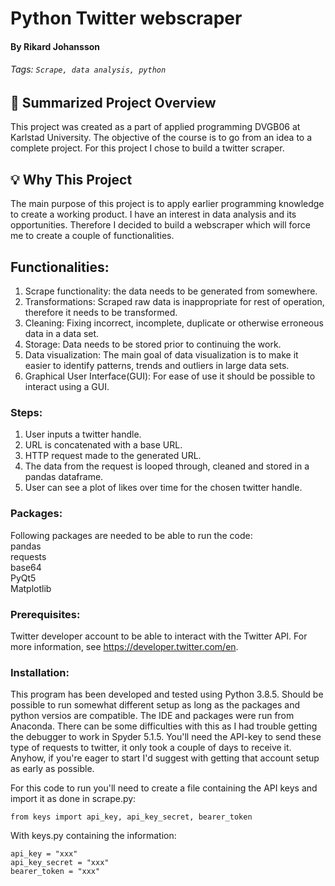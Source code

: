 # Python Twitter webscraper
#### By Rikard Johansson
###### Tags: `Scrape, data analysis, python`


## :memo: Summarized Project Overview
This project was created as a part of applied programming DVGB06 at Karlstad University.
The objective of the course is to go from an idea to a complete project. For this project I chose to build a twitter scraper.

## :bulb: Why This Project
The main purpose of this project is to apply earlier programming knowledge to create a working product.
I have an interest in data analysis and its opportunities. Therefore I decided to build a webscraper which will force me to create a couple of functionalities.
## Functionalities:
1. Scrape functionality: the data needs to be generated from somewhere.
2. Transformations: Scraped raw data is inappropriate for rest of operation, therefore it needs to be transformed.
3. Cleaning: Fixing incorrect, incomplete, duplicate or otherwise erroneous data in a data set.
4. Storage: Data needs to be stored prior to continuing the work.
5. Data visualization: The main goal of data visualization is to make it easier to identify patterns, trends and outliers in large data sets.
6. Graphical User Interface(GUI): For ease of use it should be possible to interact using a GUI.

### Steps:
1. User inputs a twitter handle.
2. URL is concatenated with a base URL.
3. HTTP request made to the generated URL.
4. The data from the request is looped through, cleaned and stored in a pandas dataframe.
5. User can see a plot of likes over time for the chosen twitter handle.

### Packages:
Following packages are needed to be able to run the code:</br>
pandas</br>
requests</br>
base64</br>
PyQt5</br>
Matplotlib</br>
### Prerequisites:
Twitter developer account to be able to interact with the Twitter API. For more information, see https://developer.twitter.com/en.

### Installation:
This program has been developed and tested using Python 3.8.5. Should be possible to run somewhat different setup as long as the packages and python versios are compatible. The IDE and packages were run from Anaconda. There can be some difficulties with this as I had trouble getting the debugger to work in Spyder 5.1.5.
You'll need the API-key to send these type of requests to twitter, it only took a couple of days to receive it. Anyhow, if you're eager to start I'd suggest with getting that account setup as early as possible.

For this code to run you'll need to create a file containing the API keys and import it as done in scrape.py:
```
from keys import api_key, api_key_secret, bearer_token
```
With keys.py containing the information:
```
api_key = "xxx"
api_key_secret = "xxx"
bearer_token = "xxx"
```

